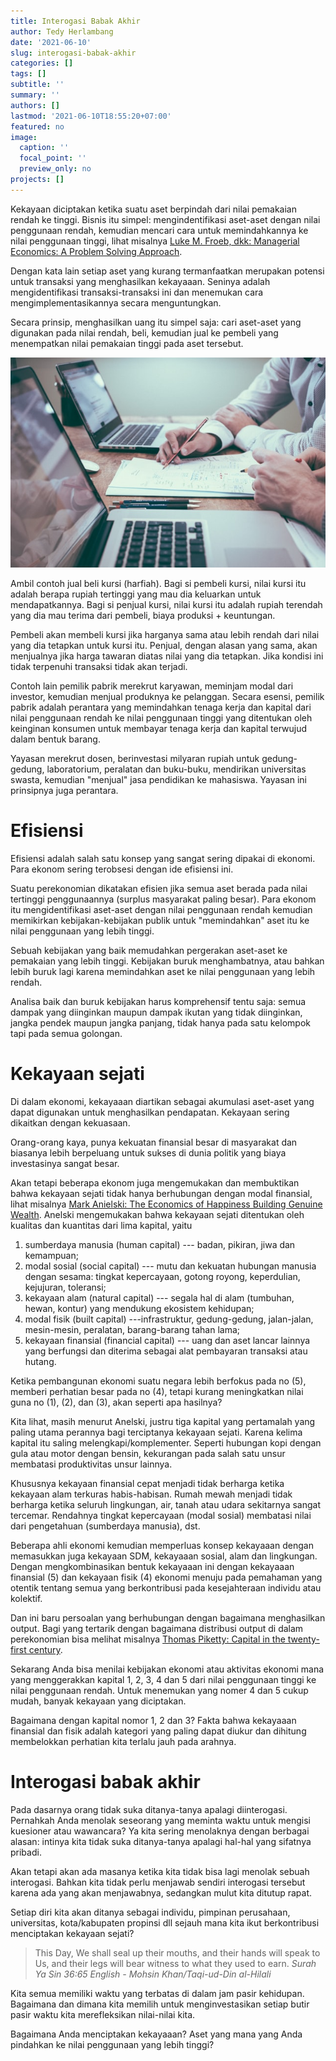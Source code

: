 ```yaml
---
title: Interogasi Babak Akhir
author: Tedy Herlambang
date: '2021-06-10'
slug: interogasi-babak-akhir
categories: []
tags: []
subtitle: ''
summary: ''
authors: []
lastmod: '2021-06-10T18:55:20+07:00'
featured: no
image:
  caption: ''
  focal_point: ''
  preview_only: no
projects: []
---
```





Kekayaan diciptakan ketika suatu aset berpindah dari nilai pemakaian rendah ke tinggi. Bisnis itu simpel: mengindentifikasi aset-aset dengan nilai penggunaan rendah, kemudian mencari cara untuk memindahkannya ke nilai penggunaan tinggi, lihat misalnya [Luke M. Froeb, dkk: Managerial Economics: A Problem Solving Approach](https://www.cengage.com/c/managerial-economics-5e-froeb/9781337106665PF/).

Dengan kata lain setiap aset yang kurang termanfaatkan merupakan potensi untuk transaksi yang menghasilkan kekayaaan. Seninya adalah mengidentifikasi transaksi-transaksi ini dan menemukan cara mengimplementasikannya secara menguntungkan.

Secara prinsip, menghasilkan uang itu simpel saja: cari aset-aset yang digunakan pada nilai rendah, beli, kemudian jual ke pembeli yang menempatkan nilai pemakaian tinggi pada aset tersebut.

[<img src="images/scott-graham-5fNmWej4tAA-unsplash.jpg" title="image by Scott Graham on unsplash" alt="image by Scott Graham on unsplash" width="574"/>](https://unsplash.com/@homajob)

Ambil contoh jual beli kursi (harfiah). Bagi si pembeli kursi, nilai kursi itu adalah berapa rupiah tertinggi yang mau dia keluarkan untuk mendapatkannya. Bagi si penjual kursi, nilai kursi itu adalah rupiah terendah yang dia mau terima dari pembeli, biaya produksi + keuntungan.

Pembeli akan membeli kursi jika harganya sama atau lebih rendah dari nilai yang dia tetapkan untuk kursi itu. Penjual, dengan alasan yang sama, akan menjualnya jika harga tawaran diatas nilai yang dia tetapkan. Jika kondisi ini tidak terpenuhi transaksi tidak akan terjadi.

Contoh lain pemilik pabrik merekrut karyawan, meminjam modal dari investor, kemudian menjual produknya ke pelanggan. Secara esensi, pemilik pabrik adalah perantara yang memindahkan tenaga kerja dan kapital dari nilai penggunaan rendah ke nilai penggunaan tinggi yang ditentukan oleh keinginan konsumen untuk membayar tenaga kerja dan kapital terwujud dalam bentuk barang.

Yayasan merekrut dosen, berinvestasi milyaran rupiah untuk gedung-gedung, laboratorium, peralatan dan buku-buku, mendirikan universitas swasta, kemudian "menjual" jasa pendidikan ke mahasiswa. Yayasan ini prinsipnya juga perantara.

# Efisiensi

Efisiensi adalah salah satu konsep yang sangat sering dipakai di ekonomi. Para ekonom sering terobsesi dengan ide efisiensi ini.

Suatu perekonomian dikatakan efisien jika semua aset berada pada nilai tertinggi penggunaannya (surplus masyarakat paling besar). Para ekonom itu mengidentifikasi aset-aset dengan nilai penggunaan rendah kemudian memikirkan kebijakan-kebijakan publik untuk "memindahkan" aset itu ke nilai penggunaan yang lebih tinggi.

Sebuah kebijakan yang baik memudahkan pergerakan aset-aset ke pemakaian yang lebih tinggi. Kebijakan buruk menghambatnya, atau bahkan lebih buruk lagi karena memindahkan aset ke nilai penggunaan yang lebih rendah.

Analisa baik dan buruk kebijakan harus komprehensif tentu saja: semua dampak yang diinginkan maupun dampak ikutan yang tidak diinginkan, jangka pendek maupun jangka panjang, tidak hanya pada satu kelompok tapi pada semua golongan.

# Kekayaan sejati

Di dalam ekonomi, kekayaaan diartikan sebagai akumulasi aset-aset yang dapat digunakan untuk menghasilkan pendapatan. Kekayaan sering dikaitkan dengan kekuasaan.

Orang-orang kaya, punya kekuatan finansial besar di masyarakat dan biasanya lebih berpeluang untuk sukses di dunia politik yang biaya investasinya sangat besar.

Akan tetapi beberapa ekonom juga mengemukakan dan membuktikan bahwa kekayaan sejati tidak hanya berhubungan dengan modal finansial, lihat misalnya [Mark Anielski: The Economics of Happiness Building Genuine Wealth](https://www.goodreads.com/book/show/2087086.The_Economics_of_Happiness). Anelski mengemukakan bahwa kekayaan sejati ditentukan oleh kualitas dan kuantitas dari lima kapital, yaitu

1.  sumberdaya manusia (human capital) --- badan, pikiran, jiwa dan kemampuan;
2.  modal sosial (social capital) --- mutu dan kekuatan hubungan manusia dengan sesama: tingkat kepercayaan, gotong royong, keperdulian, kejujuran, toleransi;
3.  kekayaan alam (natural capital) --- segala hal di alam (tumbuhan, hewan, kontur) yang mendukung ekosistem kehidupan;
4.  modal fisik (built capital) ---infrastruktur, gedung-gedung, jalan-jalan, mesin-mesin, peralatan, barang-barang tahan lama;
5.  kekayaan finansial (financial capital) --- uang dan aset lancar lainnya yang berfungsi dan diterima sebagai alat pembayaran transaksi atau hutang.

Ketika pembangunan ekonomi suatu negara lebih berfokus pada no (5), memberi perhatian besar pada no (4), tetapi kurang meningkatkan nilai guna no (1), (2), dan (3), akan seperti apa hasilnya?

Kita lihat, masih menurut Anelski, justru tiga kapital yang pertamalah yang paling utama perannya bagi terciptanya kekayaan sejati. Karena kelima kapital itu saling melengkapi/komplementer. Seperti hubungan kopi dengan gula atau motor dengan bensin, kekurangan pada salah satu unsur membatasi produktivitas unsur lainnya.

Khususnya kekayaan finansial cepat menjadi tidak berharga ketika kekayaan alam terkuras habis-habisan. Rumah mewah menjadi tidak berharga ketika seluruh lingkungan, air, tanah atau udara sekitarnya sangat tercemar. Rendahnya tingkat kepercayaan (modal sosial) membatasi nilai dari pengetahuan (sumberdaya manusia), dst.

Beberapa ahli ekonomi kemudian memperluas konsep kekayaaan dengan memasukkan juga kekayaan SDM, kekayaaan sosial, alam dan lingkungan. Dengan mengkombinasikan bentuk kekayaaan ini dengan kekayaaan finansial (5) dan kekayaan fisik (4) ekonomi menuju pada pemahaman yang otentik tentang semua yang berkontribusi pada kesejahteraan individu atau kolektif.

Dan ini baru persoalan yang berhubungan dengan bagaimana menghasilkan output. Bagi yang tertarik dengan bagaimana distribusi output di dalam perekonomian bisa melihat misalnya [Thomas Piketty: Capital in the twenty- first century](https://www.jstor.org/stable/j.ctt6wpqbc).

Sekarang Anda bisa menilai kebijakan ekonomi atau aktivitas ekonomi mana yang menggerakkan kapital 1, 2, 3, 4 dan 5 dari nilai penggunaan tinggi ke nilai penggunaan rendah. Untuk menemukan yang nomer 4 dan 5 cukup mudah, banyak kekayaan yang diciptakan.

Bagaimana dengan kapital nomor 1, 2 dan 3? Fakta bahwa kekayaaan finansial dan fisik adalah kategori yang paling dapat diukur dan dihitung membelokkan perhatian kita terlalu jauh pada arahnya.

# Interogasi babak akhir

Pada dasarnya orang tidak suka ditanya-tanya apalagi diinterogasi. Pernahkah Anda menolak seseorang yang meminta waktu untuk mengisi kuesioner atau wawancara? Ya kita sering menolaknya dengan berbagai alasan: intinya kita tidak suka ditanya-tanya apalagi hal-hal yang sifatnya pribadi.

Akan tetapi akan ada masanya ketika kita tidak bisa lagi menolak sebuah interogasi. Bahkan kita tidak perlu menjawab sendiri interogasi tersebut karena ada yang akan menjawabnya, sedangkan mulut kita ditutup rapat.

Setiap diri kita akan ditanya sebagai individu, pimpinan perusahaan, universitas, kota/kabupaten propinsi dll sejauh mana kita ikut berkontribusi menciptakan kekayaan sejati?

> This Day, We shall seal up their mouths, and their hands will speak to Us, and their legs will bear witness to what they used to earn. *Surah Ya Sin 36:65 English - Mohsin Khan/Taqi-ud-Din al-Hilali*

Kita semua memiliki waktu yang terbatas di dalam jam pasir kehidupan. Bagaimana dan dimana kita memilih untuk menginvestasikan setiap butir pasir waktu kita merefleksikan nilai-nilai kita.

Bagaimana Anda menciptakan kekayaaan? Aset yang mana yang Anda pindahkan ke nilai penggunaan yang lebih tinggi?
